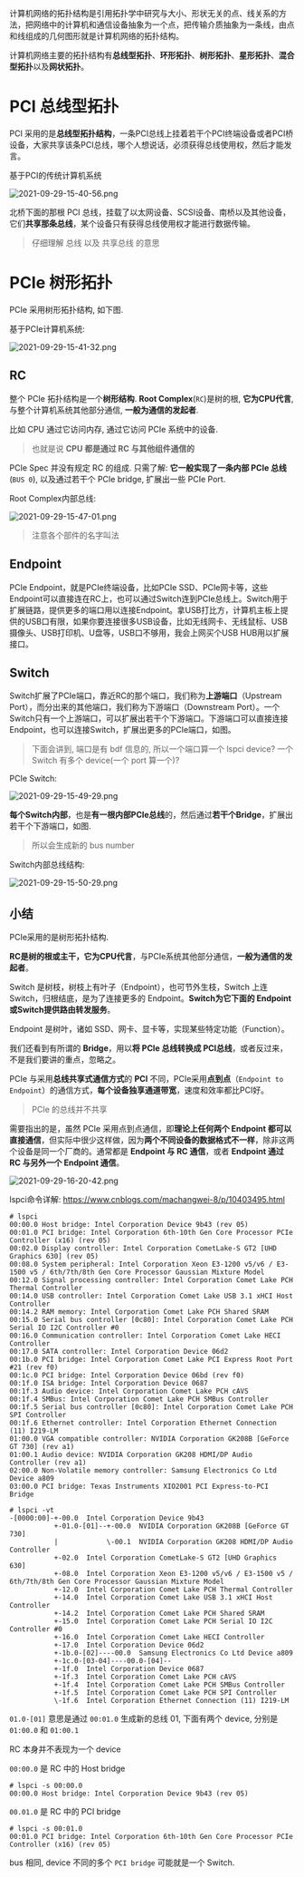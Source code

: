 
计算机网络的拓扑结构是引用拓扑学中研究与大小、形状无关的点、线关系的方法，把网络中的计算机和通信设备抽象为一个点，把传输介质抽象为一条线，由点和线组成的几何图形就是计算机网络的拓扑结构。

计算机网络主要的拓扑结构有**总线型拓扑**、**环形拓扑**、**树形拓扑**、**星形拓扑**、**混合型拓扑**以及**网状拓扑**。

# PCI 总线型拓扑

PCI 采用的是**总线型拓扑结构**，一条PCI总线上挂着若干个PCI终端设备或者PCI桥设备，大家共享该条PCI总线，哪个人想说话，必须获得总线使用权，然后才能发言。

基于PCI的传统计算机系统

![2021-09-29-15-40-56.png](./images/2021-09-29-15-40-56.png)

北桥下面的那根 PCI 总线，挂载了以太网设备、SCSI设备、南桥以及其他设备，它们**共享那条总线**，某个设备只有获得总线使用权才能进行数据传输。

> 仔细理解 总线 以及 共享总线 的意思

# PCIe 树形拓扑

PCIe 采用树形拓扑结构, 如下图.

基于PCIe计算机系统:

![2021-09-29-15-41-32.png](./images/2021-09-29-15-41-32.png)

## RC

整个 PCIe 拓扑结构是一个**树形结构**. **Root Complex**(`RC`)是树的根, **它为CPU代言**, 与整个计算机系统其他部分通信, **一般为通信的发起者**. 

比如 CPU 通过它访问内存, 通过它访问 PCIe 系统中的设备. 

> 也就是说 **CPU 都是通过 RC 与其他组件通信的**

PCIe Spec 并没有规定 RC 的组成. 只需了解: **它一般实现了一条内部 PCIe 总线**(`BUS 0`), 以及通过若干个 PCIe bridge, 扩展出一些 PCIe Port.

Root Complex内部总线:

![2021-09-29-15-47-01.png](./images/2021-09-29-15-47-01.png)

> 注意各个部件的名字叫法

## Endpoint

PCIe Endpoint，就是PCIe终端设备，比如PCIe SSD、PCIe网卡等，这些Endpoint可以直接连在RC上，也可以通过Switch连到PCIe总线上。Switch用于扩展链路，提供更多的端口用以连接Endpoint。拿USB打比方，计算机主板上提供的USB口有限，如果你要连接很多USB设备，比如无线网卡、无线鼠标、USB摄像头、USB打印机、U盘等，USB口不够用，我会上网买个USB HUB用以扩展接口。

## Switch

Switch扩展了PCIe端口，靠近RC的那个端口，我们称为**上游端口**（Upstream Port），而分出来的其他端口，我们称为下游端口（Downstream Port）。一个Switch只有一个上游端口，可以扩展出若干个下游端口。下游端口可以直接连接Endpoint，也可以连接Switch，扩展出更多的PCIe端口，如图。

> 下面会讲到, 端口是有 bdf 信息的, 所以一个端口算一个 lspci device? 一个 Switch 有多个 device(一个 port 算一个)?

PCIe Switch:

![2021-09-29-15-49-29.png](./images/2021-09-29-15-49-29.png)

**每个Switch内部**，也是**有一根内部PCIe总线**的，然后通过**若干个Bridge**，扩展出若干个下游端口，如图.

> 所以会生成新的 bus number

Switch内部总线结构:

![2021-09-29-15-50-29.png](./images/2021-09-29-15-50-29.png)

## 小结

PCIe采用的是树形拓扑结构.

**RC是树的根或主干，它为CPU代言**，与PCIe系统其他部分通信，**一般为通信的发起者**。

Switch 是树枝，树枝上有叶子（Endpoint），也可节外生枝，Switch 上连 Switch，归根结底，是为了连接更多的 Endpoint。**Switch为它下面的 Endpoint或Switch提供路由转发服务**。

Endpoint 是树叶，诸如 SSD、网卡、显卡等，实现某些特定功能（Function）。

我们还看到有所谓的 **Bridge**，用以**将 PCIe 总线转换成 PCI总线**，或者反过来，不是我们要讲的重点，忽略之。

PCIe 与采用**总线共享式通信方式**的 **PCI** 不同，PCIe采用**点到点**（`Endpoint to Endpoint`）的通信方式，**每个设备独享通道带宽**，速度和效率都比PCI好。

> PCIe 的总线并不共享

需要指出的是，虽然 PCIe 采用点到点通信，即**理论上任何两个 Endpoint 都可以直接通信**，但实际中很少这样做，因为**两个不同设备的数据格式不一样**，除非这两个设备是同一个厂商的。通常都是 **Endpoint 与 RC 通信**，或者 **Endpoint 通过 RC 与另外一个 Endpoint 通信**。




![2021-09-29-16-20-42.png](./images/2021-09-29-16-20-42.png)


lspci命令详解: https://www.cnblogs.com/machangwei-8/p/10403495.html

```
# lspci
00:00.0 Host bridge: Intel Corporation Device 9b43 (rev 05)
00:01.0 PCI bridge: Intel Corporation 6th-10th Gen Core Processor PCIe Controller (x16) (rev 05)
00:02.0 Display controller: Intel Corporation CometLake-S GT2 [UHD Graphics 630] (rev 05)
00:08.0 System peripheral: Intel Corporation Xeon E3-1200 v5/v6 / E3-1500 v5 / 6th/7th/8th Gen Core Processor Gaussian Mixture Model
00:12.0 Signal processing controller: Intel Corporation Comet Lake PCH Thermal Controller
00:14.0 USB controller: Intel Corporation Comet Lake USB 3.1 xHCI Host Controller
00:14.2 RAM memory: Intel Corporation Comet Lake PCH Shared SRAM
00:15.0 Serial bus controller [0c80]: Intel Corporation Comet Lake PCH Serial IO I2C Controller #0
00:16.0 Communication controller: Intel Corporation Comet Lake HECI Controller
00:17.0 SATA controller: Intel Corporation Device 06d2
00:1b.0 PCI bridge: Intel Corporation Comet Lake PCI Express Root Port #21 (rev f0)
00:1c.0 PCI bridge: Intel Corporation Device 06bd (rev f0)
00:1f.0 ISA bridge: Intel Corporation Device 0687
00:1f.3 Audio device: Intel Corporation Comet Lake PCH cAVS
00:1f.4 SMBus: Intel Corporation Comet Lake PCH SMBus Controller
00:1f.5 Serial bus controller [0c80]: Intel Corporation Comet Lake PCH SPI Controller
00:1f.6 Ethernet controller: Intel Corporation Ethernet Connection (11) I219-LM
01:00.0 VGA compatible controller: NVIDIA Corporation GK208B [GeForce GT 730] (rev a1)
01:00.1 Audio device: NVIDIA Corporation GK208 HDMI/DP Audio Controller (rev a1)
02:00.0 Non-Volatile memory controller: Samsung Electronics Co Ltd Device a809
03:00.0 PCI bridge: Texas Instruments XIO2001 PCI Express-to-PCI Bridge

# lspci -vt
-[0000:00]-+-00.0  Intel Corporation Device 9b43
           +-01.0-[01]--+-00.0  NVIDIA Corporation GK208B [GeForce GT 730]
           |            \-00.1  NVIDIA Corporation GK208 HDMI/DP Audio Controller
           +-02.0  Intel Corporation CometLake-S GT2 [UHD Graphics 630]
           +-08.0  Intel Corporation Xeon E3-1200 v5/v6 / E3-1500 v5 / 6th/7th/8th Gen Core Processor Gaussian Mixture Model
           +-12.0  Intel Corporation Comet Lake PCH Thermal Controller
           +-14.0  Intel Corporation Comet Lake USB 3.1 xHCI Host Controller
           +-14.2  Intel Corporation Comet Lake PCH Shared SRAM
           +-15.0  Intel Corporation Comet Lake PCH Serial IO I2C Controller #0
           +-16.0  Intel Corporation Comet Lake HECI Controller
           +-17.0  Intel Corporation Device 06d2
           +-1b.0-[02]----00.0  Samsung Electronics Co Ltd Device a809
           +-1c.0-[03-04]----00.0-[04]--
           +-1f.0  Intel Corporation Device 0687
           +-1f.3  Intel Corporation Comet Lake PCH cAVS
           +-1f.4  Intel Corporation Comet Lake PCH SMBus Controller
           +-1f.5  Intel Corporation Comet Lake PCH SPI Controller
           \-1f.6  Intel Corporation Ethernet Connection (11) I219-LM
```

`01.0-[01]` 意思是通过 `00:01.0` 生成新的总线 01, 下面有两个 device, 分别是 `01:00.0` 和 `01:00.1`










RC 本身并不表现为一个 device

`00:00.0` 是 RC 中的 Host bridge

```
# lspci -s 00:00.0
00:00.0 Host bridge: Intel Corporation Device 9b43 (rev 05)
```

`00.01.0` 是 RC 中的 PCI bridge

```
# lspci -s 00:01.0
00:01.0 PCI bridge: Intel Corporation 6th-10th Gen Core Processor PCIe Controller (x16) (rev 05)
```

bus 相同, device 不同的多个 `PCI bridge` 可能就是一个 Switch.

